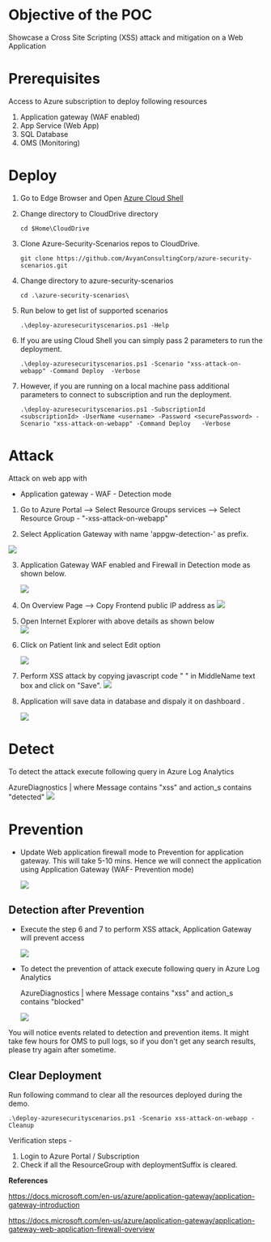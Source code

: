 ﻿# Objective of the POC
Showcase a Cross Site Scripting (XSS) attack and mitigation on a Web Application 

# Prerequisites
Access to Azure subscription to deploy following resources 
1. Application gateway (WAF enabled)
2. App Service (Web App)
3. SQL Database 
4. OMS (Monitoring)

# Deploy

1. Go to Edge Browser and Open [Azure Cloud Shell](https://shell.azure.com/)
1. Change directory to CloudDrive directory 

    `cd $Home\CloudDrive `

1. Clone Azure-Security-Scenarios repos to CloudDrive.

    `git clone https://github.com/AvyanConsultingCorp/azure-security-scenarios.git`

1. Change directory to azure-security-scenarios
 
    `cd .\azure-security-scenarios\`

1. Run below to get list of supported scenarios

    `.\deploy-azuresecurityscenarios.ps1 -Help`

1. If you are using Cloud Shell you can simply pass 2 parameters to run the deployment.

    `.\deploy-azuresecurityscenarios.ps1 -Scenario "xss-attack-on-webapp" -Command Deploy  -Verbose`

1. However, if you are running on a local machine pass additional parameters to connect to subscription and run the deployment.

    `.\deploy-azuresecurityscenarios.ps1 -SubscriptionId <subscriptionId> -UserName <username> -Password <securePassword> -Scenario "xss-attack-on-webapp" -Command Deploy   -Verbose`

# Attack
Attack on web app with
* Application gateway - WAF - Detection mode 
 

1. Go to Azure Portal --> Select Resource Groups services --> Select Resource Group - <prefix> "-xss-attack-on-webapp"

2. Select Application Gateway with name 'appgw-detection-' as prefix.

 ![](images/xss-appgateway-det-location.png)


3. Application Gateway WAF enabled and Firewall in Detection mode as shown below.

    ![](images/xss-appgateway-waf-det.png)

4. On Overview Page --> Copy Frontend public IP address as
    ![](images/xss-appgateway-det-ip.png)

5. Open Internet Explorer with above details as shown below  
    ![](images/xss-webapp-contoso-landingpage.png)

4. Click on Patient link and select Edit option 

    ![](images/xss-webapp-contoso-patients-defpage.png)

4. Perform XSS attack by copying javascript code " **<script>alert('test script')</script>** " in MiddleName text box and click on "Save". 
 ![](images/xss-attack-script.png) 


5. Application will save data in database and dispaly it on dashboard
.

    ![](images/xss-attack-dashboard.png)    
    
    
# Detect
To detect the attack execute following query in Azure Log Analytics

AzureDiagnostics | where Message  contains "xss" and action_s contains "detected"
        ![](images/xss-log-analytics-det.png) 
    
# Prevention

  * Update Web application firewall mode to Prevention for application gateway. This will take 5-10 mins. Hence we will connect the application using Application Gateway (WAF- Prevention mode) 

    ![](images/xss-appgateway-waf-prev.png)    
    
  

## Detection after Prevention

* Execute the step 6 and 7 to perform XSS attack, Application Gateway will prevent access

    ![](images/403-forbidden-access-denied.png)  

 
* To detect the prevention of attack execute following query in Azure Log Analytics


    AzureDiagnostics | where Message  contains "xss" and action_s contains "blocked"
    
    ![](images/xss-log-analytics-blocked.png)  


You will notice events related to detection and prevention items. It might take few hours for OMS to pull logs, so if you don't get any search results, please try again after sometime.


## Clear Deployment 

Run following command to clear all the resources deployed during the demo.

```
.\deploy-azuresecurityscenarios.ps1 -Scenario xss-attack-on-webapp -Cleanup 
```

Verification steps -
1. Login to Azure Portal / Subscription
2. Check if all the ResourceGroup with deploymentSuffix is cleared.




**References** 

https://docs.microsoft.com/en-us/azure/application-gateway/application-gateway-introduction
 
https://docs.microsoft.com/en-us/azure/application-gateway/application-gateway-web-application-firewall-overview

